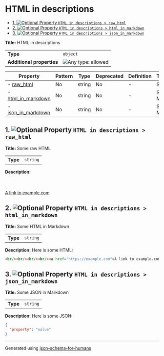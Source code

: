 # HTML in descriptions

- [1. ![Optional](https://img.shields.io/badge/Optional-yellow) Property `HTML in descriptions > raw_html`](#raw_html)
- [2. ![Optional](https://img.shields.io/badge/Optional-yellow) Property `HTML in descriptions > html_in_markdown`](#html_in_markdown)
- [3. ![Optional](https://img.shields.io/badge/Optional-yellow) Property `HTML in descriptions > json_in_markdown`](#json_in_markdown)

**Title:** HTML in descriptions

|                           |                                                                             |
| ------------------------- | --------------------------------------------------------------------------- |
| **Type**                  | `object`                                                                    |
| **Additional properties** | ![Any type: allowed](https://img.shields.io/badge/Any%20type-allowed-green) |

| Property                                 | Pattern | Type   | Deprecated | Definition | Title/Description     |
| ---------------------------------------- | ------- | ------ | ---------- | ---------- | --------------------- |
| - [raw_html](#raw_html )                 | No      | string | No         | -          | Some raw HTML         |
| - [html_in_markdown](#html_in_markdown ) | No      | string | No         | -          | Some HTML in Markdown |
| - [json_in_markdown](#json_in_markdown ) | No      | string | No         | -          | Some JSON in Markdown |

## <a name="raw_html"></a>1. ![Optional](https://img.shields.io/badge/Optional-yellow) Property `HTML in descriptions > raw_html`

**Title:** Some raw HTML

|          |          |
| -------- | -------- |
| **Type** | `string` |

**Description:** <br/><br/><br/><br/><a href="https://example.com">A link to example.com</a>

## <a name="html_in_markdown"></a>2. ![Optional](https://img.shields.io/badge/Optional-yellow) Property `HTML in descriptions > html_in_markdown`

**Title:** Some HTML in Markdown

|          |          |
| -------- | -------- |
| **Type** | `string` |

**Description:** Here is some HTML:
```html
<br/><br/><br/><br/><a href="https://example.com">A link to example.com</a>
```

## <a name="json_in_markdown"></a>3. ![Optional](https://img.shields.io/badge/Optional-yellow) Property `HTML in descriptions > json_in_markdown`

**Title:** Some JSON in Markdown

|          |          |
| -------- | -------- |
| **Type** | `string` |

**Description:** Here is some JSON:
```json
{
  "property": "value"
}
```

----------------------------------------------------------------------------------------------------------------------------
Generated using [json-schema-for-humans](https://github.com/coveooss/json-schema-for-humans)
